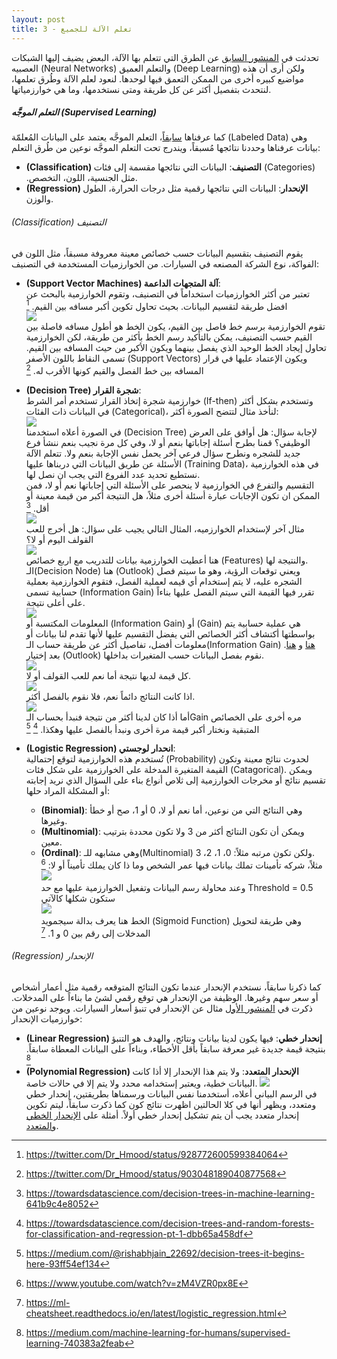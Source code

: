 ```yaml
---  
layout: post
title: تعلم الآلة للجميع - 3
---  
```


تحدثت في [المنشور السابق](https://alioh.github.io/Machine-Learning-for-Everyone-2/) عن الطرق التي تتعلم بها الآلة، البعض يضيف إليها الشبكات العصبيه (Neural Networks) والتعلم العميق (Deep Learning) ولكن أرى أن هذه مواضيع كبيره أخرى من الممكن التعمق فيها لوحدها. لنعود لعلم الآلة وطُرق تعلمها، لنتحدث بتفصيل أكثر عن كل طريقة ومتى نستخدمها، وما هي خوارزمياتها.


##### التعلم الموجَّه (Supervised Learning)  
كما عرفناها [سابقاً](https://alioh.github.io/Machine-Learning-for-Everyone-2/)، التعلم الموجَّه يعتمد على البيانات المُعلمّة (Labeled Data) وهي بيانات عرفناها وحددنا نتائجها مُسبقاً، ويندرج تحت التعلم الموجَّه نوعين من طُرق التعلم: 
* **(Classification) التصنيف**: البيانات التي نتائجها مقسمة إلى فئات (Categories) .مثل الجنسية، اللون، التخصص.
* **(Regression) الإنحدار**: البيانات التي نتائجها رقمية مثل درجات الحرارة، الطول والوزن. 
  

###### (Classification) التصنيف
يقوم التصنيف بتقسيم البيانات حسب خصائص معينة معروفة مسبقاً، مثل اللون في الفواكة، نوع الشركة المصنعه في السيارات. من الخوارزميات المستخدمة في التصنيف:  
* **(Support Vector Machines) آلة المتجهات الداعمة**:  
  تعتبر من أكثر الخوارزميات استخداماً في التصنيف، وتقوم الخوارزمية بالبحث عن افضل طريقة لتقسيم البيانات. بحيث تحاول تكوين أكبر مسافه بين القيم. [^1]  
  ![](https://alioh.github.io/images/2019-2-11/1.jpg)   
  تقوم الخوارزمية برسم خط فاصل بين القيم، يكون الخط هو أطول مسافه فاصلة بين القيم حسب التصنيف، يمكن بالتأكيد رسم الخط بأكثر من طريقة، لكن الخوارزمية تحاول إيجاد الخط الوحيد الذي يفصل بينهما ويكون الأكبر من حيث المسافه بين القيم.  تسمى النقاط باللون الأصفر (Support Vectors) ويكون الإعتماد عليها في قرار المسافه بين خط الفصل والقيم كونها الأقرب له. [^2] 


* **(Decision Tree) شجرة القرار**:  
  خوارزمية شجرة إتخاذ القرار تستخدم أمر الشرط (If-then) وتستخدم بشكل أكثر في البيانات ذات الفئات (Categorical)، لنأخذ مثال لتتضح الصورة أكثر:  
  ![](https://alioh.github.io/images/2019-2-11/2.png)  
  في الصورة أعلاه استخدمنا (Decision Tree) لإجابة سؤال: هل أوافق على العرض الوظيفي؟ قمنا بطرح أسئلة إجاباتها بنعم أو لا، وفي كل مرة نجيب بنعم ننشأ فرع جديد للشجره ونطرح سؤال فرعي آخر يحمل نفس الإجابة بنعم ولا. تتعلم الآلة الأسئلة عن طريق البيانات التي دربناها عليها (Training Data)، في هذه الخوارزمية نستطيع تحديد عدد الفروع التي يجب ان نصل لها.  
  التقسيم والتفرع في الخوارزمية لا ينحصر على الأسئلة التي إجاباتها نعم أو لا، فمن الممكن ان تكون الإجابات عبارة أسئلة أخرى مثلاً، هل النتيجة أكبر من قيمة معينة أو أقل. [^3]  
   ![](https://alioh.github.io/images/2019-2-11/11.png)  
  مثال آخر لإستخدام الخوارزميه، المثال التالي يجيب على سؤال: هل أخرج للعب القولف اليوم أو لا؟  
  ![](https://alioh.github.io/images/2019-2-11/3.png)  
  هنا أعطيت الخوارزمية بيانات للتدريب مع اربع خصائص (Features) والنتيجة لها.  
  الـ(Decision Node) هنا (Outlook) ويعني توقعات الرؤية، وهو ما سيتم فصل الشجره عليه، لا يتم إستخدام أي قيمه لعملية الفصل، فتقوم الخوارزمية بعملية حسابية تسمى (Information Gain) تقرر فيها القيمة التي سيتم الفصل عليها بناءاً على أعلى نتيجة.  
  ![](https://alioh.github.io/images/2019-2-11/4.png)  
  المعلومات المكتسبة أو (Information Gain) أو (Gain) هي عملية حسابية يتم بواسطتها أكتشاف أكثر الخصائص التي يفضل التقسيم عليها لأنها تقدم لنا بيانات أو معلومات أفضل، تفاصيل أكثر عن طريقة حساب الـ(Information Gain) [هنا](https://www.saedsayad.com/decision_tree.htm) و [هنا](https://medium.com/machine-learning-101/chapter-3-decision-trees-theory-e7398adac567).
  بعد إختيار (Outlook) نقوم بفصل البيانات حسب المتغيرات بداخلها.   
  ![](https://alioh.github.io/images/2019-2-11/5.png)  
  كل قيمة لديها نتيجة أما نعم للعب القولف أو لا.  
  ![](https://alioh.github.io/images/2019-2-11/6.png)  
  اذا كانت النتائج دائماً نعم، فلا نقوم بالفصل أكثر.  
  ![](https://alioh.github.io/images/2019-2-11/7.png)  
  أما أذا كان لدينا أكثر من نتيجة فنبدأ بحساب الـGain مره أخرى على الخصائص المتبقية ونختار أكبر قيمة مرة أخرى ونبدأ بالفصل عليها وهكذا. [^4] [^5]   


* **(Logistic Regression) انحدار لوجستي**:  
  تُستخدم هذه الخوارزمية لتوقع إحتمالية (Probability) لحدوث نتائج معينة وتكون القيمة المتغيرة المدخلة على الخوارزمية على شكل فئات (Catagorical). ويمكن تقسيم نتائج أو مخرجات الخوارزمية إلى ثلاص أنواع بناء على السؤال الذي نريد إجابته أو المشكلة المراد حلها:
    * **(Binomial)**: وهي النتائج التي من نوعين، أما نعم أو لا، 0 أو 1، صح أو خطأ وغيرها.
    * **(Multinomial)**: ويمكن أن تكون النتائج أكثر من 3 ولا تكون محددة بترتيب معين.
    * **(Ordinal)**: وهي مشابهه للـ(Multinomial) ولكن تكون مرتبه مثلاً: 0، 1، 2، 3.  
  مثلاً، شركه تأمينات تملك بيانات فيها عمر الشخص وما ذا كان يملك تأميناً أو لا: [^6]  
  ![](https://alioh.github.io/images/2019-2-11/8.png)  
وعند محاولة رسم البيانات وتفعيل الخوارزمية عليها مع حد Threshold = 0.5 ستكون شكلها كالآتي  
  ![](https://alioh.github.io/images/2019-2-11/9.png)  
الخط هنا يعرف بدالة سيجمويد (Sigmoid Function) وهي طريقة لتحويل المدخلات إلى رقم بين 0 و 1. [^7]  


###### (Regression) الإنحدار  
كما ذكرنا سابقاً، نستخدم الإنحدار عندما تكون النتائج المتوقعه رقمية مثل أعمار أشخاص أو سعر سهم وغيرها. الوظيفة من الإنحدار هي توقع رقمي لشئ ما بناءاً على المدخلات. ذكرت في [المنشور الأول](https://alioh.github.io/Machine-Learning-for-Everyone-1/) مثال عن الإنحدار في تنبؤ أسعار السيارات. ويوجد نوعين من خوارزميات الإنحدار:  
* **(Linear Regression) إنحدار خطي**: فيها يكون لدينا بيانات ونتائج، والهدف هو التنبؤ بنتيجة قيمة جديدة غير معرفة سابقاً بأقل الأخطاء، وبناءاً على البيانات المعطاة سابقاً. [^8]
* **(Polynomial Regression) الإنحدار المتعدد**: ولا يتم هذا الإنحدار إلا أذا كانت البيانات خطية، ويعتبر إستخدامه محدد ولا يتم إلا في حالات خاصة.
![](https://alioh.github.io/images/2019-2-11/10.png)  
في الرسم البياني أعلاه، أستخدمنا نفس البيانات ورسمناها بطريقتين، إنحدار خطي ومتعدد، ويظهر أنها في كلا الحالتين اظهرت نتائج كون كما ذكرت سابقاً، ليتم تكوين إنحدار متعدد يجب أن يتم تشكيل إنحدار خطي أولاً. أمثلة على [الإنحدار الخطي](https://www.geeksforgeeks.org/linear-regression-python-implementation/) و[المتعدد](https://www.geeksforgeeks.org/python-implementation-of-polynomial-regression/).




[^1]: <https://twitter.com/Dr_Hmood/status/928772600599384064>
[^2]: <https://twitter.com/Dr_Hmood/status/903048189040877568>
[^3]: <https://towardsdatascience.com/decision-trees-in-machine-learning-641b9c4e8052>
[^4]: <https://towardsdatascience.com/decision-trees-and-random-forests-for-classification-and-regression-pt-1-dbb65a458df>
[^5]: <https://medium.com/@rishabhjain_22692/decision-trees-it-begins-here-93ff54ef134>
[^6]: <https://www.youtube.com/watch?v=zM4VZR0px8E>
[^7]: <https://ml-cheatsheet.readthedocs.io/en/latest/logistic_regression.html>
[^8]: <https://medium.com/machine-learning-for-humans/supervised-learning-740383a2feab>
